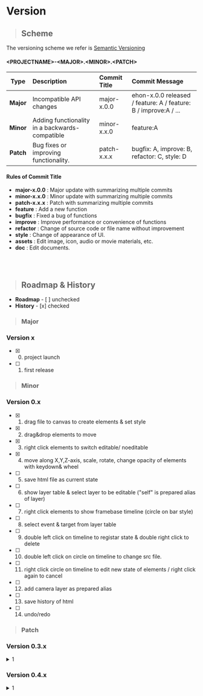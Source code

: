 Version
=============

>## Scheme

The versioning scheme we refer is [Semantic Versioning](https://semver.org/)

#### <PROJECTNAME\>-<MAJOR\>.<MINOR\>.<PATCH\>

| Type | Description | Commit Title | Commit Message |
|:----------:|:-------------|:-------------|:-------------|
|**Major**| Incompatible API changes | major-x.0.0 | ehon-x.0.0 released / feature: A / feature: B / improve:A / ...   |
|**Minor**| Adding functionality in a backwards-compatible | minor-x.x.0 | feature:A |
|**Patch**| Bug fixes or improving functionality. | patch-x.x.x | bugfix: A,  improve: B,  refactor: C, style: D |
<summary><div> 

#### Rules of Commit Title
- **major-x.0.0** : Major update with summarizing multiple commits
- **minor-x.x.0** : Minor update with summarizing multiple commits
- **patch-x.x.x** : Patch with summarizing multiple commits
- **feature**  : Add a new function
- **bugfix**  : Fixed a bug of functions
- **improve** : Improve performance or convenience of functions
- **refactor** : Change of source code or file name without improvement
- **style** :  Change of appearance of UI.
- **assets** :  Edit image, icon, audio or movie materials, etc.
- **doc** :  Edit documents.

<br>
<br>

> ## Roadmap & History
- **Roadmap** -  [ ] unchecked
- **History** - [x] checked

>### Major
### Version x

- [x] 0. project launch
- [ ] 1. first release

>### Minor
### Version 0.x

- [x] 1. drag file to canvas to create elements & set style 
- [x] 2. drag&drop elements to move
- [x] 3. right click elements to switch editable/ noeditable 
- [x] 4. move along X,Y,Z-axis, scale, rotate, change opacity of elements with keydown& wheel
- [ ] 5. save html file as current state
- [ ] 6. show layer table & select layer to be editable ("self" is prepared alias of layer) 
- [ ] 7. right click elements to show framebase timeline (circle on bar style)
- [ ] 8. select event & target from layer table
- [ ] 9. double left click on timeline to registar state & double right click to delete
- [ ] 10. double left click on circle on timeline to change src file.
- [ ] 11. right click circle on timeline to edit new state of elements / right click again to cancel
- [ ] 12. add camera layer as prepared alias
- [ ] 13. save history of html
- [ ] 14. undo/redo



>### Patch

### Version 0.3.x
<details>
<summary>1</summary>
refactor:  Replace defineProperty Methods<br>
bugfix: Fixed the problem that the previously selected element is not
deactivated
</details>

### Version 0.4.x
<details>
<summary>1</summary>
improve : At the time of z-axis movement, the blur also changes at the same time
style : Change outline style of active element
</details>

